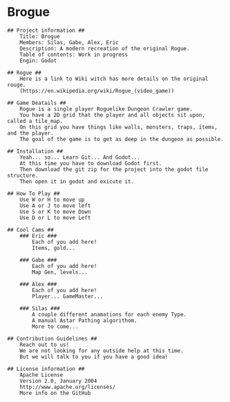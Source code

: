 # Brogue #
	## Project information ##
		Title: Brogue
		Members: Silas, Gabe, Alex, Eric
		Description: A modern recreation of the original Rogue.
		Table of contents: Work in progress
		Engin: Godot
	
	## Rogue ##
		Here is a link to Wiki witch has more details on the original rouge.
		(https://en.wikipedia.org/wiki/Rogue_(video_game))
	
	## Game Deatails ##
		Rogue is a single player Roguelike Dungeon Crawler game.
		You have a 2D grid that the player and all objects sit upon, called a tile_map. 
		On this grid you have things like walls, monsters, traps, items, and the player.
		The goal of the game is to get as deep in the dungeon as possible.
	
	## Installation ##
		Yeah... so... Learn Git... And Godot...
		At this time you have to download Godot first.
		Then download the git zip for the project into the godot file structure.
		Then open it in godot and exicute it.
	
	## How To Play ##
		Use W or H to move up
		Use A or J to move left
		Use S or K to move Down
		Use D or L to move Left
	
	## Cool Cams ##
		### Eric ###
			Each of you add here!
			Items, gold...
		
		### Gabe ###
			Each of you add here!
			Map Gen, levels...
		
		### Alex ###
			Each of you add here!
			Player... GameMaster...
		
		### Silas ###
			A couple different anamations for each enemy Type.
			A manual Astar Pathing algorithom.
			More to come...
	
	## Contribution Guidelines ##
		Reach out to us!
		We are not looking for any outside help at this time.
		But we will talk to you if you have a good idea!

	## License information ##
		Apache License
		Version 2.0, January 2004
		http://www.apache.org/licenses/
		More info on the GitHub
